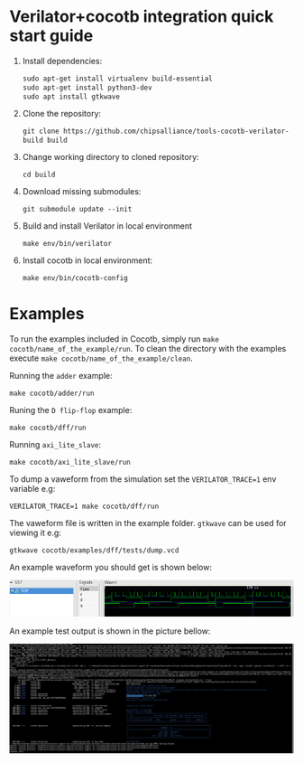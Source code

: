 # Verilator+cocotb integration quick start guide

1. Install dependencies:

   ```
   sudo apt-get install virtualenv build-essential
   sudo apt-get install python3-dev
   sudo apt install gtkwave

   ```


2. Clone the repository:

   ```
   git clone https://github.com/chipsalliance/tools-cocotb-verilator-build build
   ```

3. Change working directory to cloned repository:

   ```
   cd build
   ```

4. Download missing submodules:

   ```
   git submodule update --init
   ```

5. Build and install Verilator in local environment

   ```
   make env/bin/verilator
   ```

6. Install cocotb in local environment:

   ```
   make env/bin/cocotb-config
   ```

# Examples

To run the examples included in Cocotb, simply run `make cocotb/name_of_the_example/run`.
To clean the directory with the examples execute `make cocotb/name_of_the_example/clean`.

Running the `adder` example:

    make cocotb/adder/run

Runing the `D flip-flop` example:

    make cocotb/dff/run

Running `axi_lite_slave`:

    make cocotb/axi_lite_slave/run

To dump a vaweform from the simulation set the `VERILATOR_TRACE=1` env variable e.g:

    VERILATOR_TRACE=1 make cocotb/dff/run

The vaweform file is written in the example folder. `gtkwave` can be used for viewing it e.g:

    gtkwave cocotb/examples/dff/tests/dump.vcd

An example waveform you should get is shown below:

![DFF test waveform](img/dff-vcd.png)

An example test output is shown in the picture bellow:

![DFF test waveform](img/dff-test.png)
